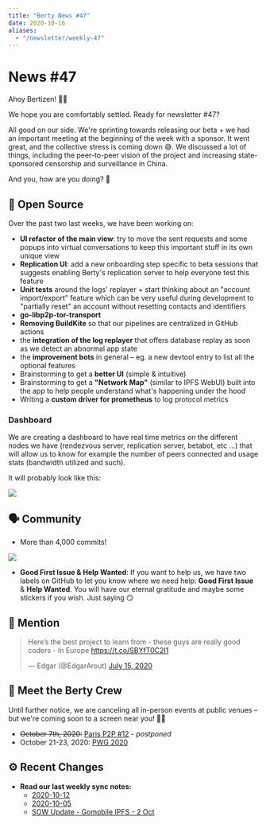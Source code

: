 ```yaml
---
title: "Berty News #47"
date: 2020-10-16
aliases:
  - "/newsletter/weekly-47"
---
```



# News #47

Ahoy Bertizen! 🏴‍☠️

 We hope you are comfortably settled. Ready for newsletter #47?

All good on our side. We're sprinting towards releasing our beta + we had an important meeting at the beginning of the week with a sponsor. It went great, and the collective stress is coming down 😅. We discussed a lot of things, including the peer-to-peer vision of the project and increasing state-sponsored censorship and surveillance in China.

And you, how are you doing? 🧡

## 🚀 Open Source

Over the past two last weeks, we have been working on:

* **UI refactor of the main view**: try to move the sent requests and some popups into virtual conversations to keep this important stuff in its own unique view
* **Replication UI**: add a new onboarding step specific to beta sessions that suggests enabling Berty's replication server to help everyone test this feature
* **Unit tests** around the logs' replayer + start thinking about an "account import/export" feature which can be very useful during development to "partially reset" an account without resetting contacts and identifiers
* **go-libp2p-tor-transport**
* **Removing BuildKite** so that our pipelines are centralized in GitHub actions
* the **integration of the log replayer** that offers database replay as soon as we detect an abnormal app state
* the **improvement bots** in general – eg. a new devtool entry to list all the optional features
* Brainstorming to get a **better UI** (simple & intuitive)
* Brainstorming to get a **"Network Map"** (similar to IPFS WebUI) built into the app to help people understand what's happening under the hood
* Writing a **custom driver for prometheus** to log protocol metrics


### Dashboard

We are creating a dashboard to have real time metrics on the different nodes we have (rendezvous server, replication server, betabot, etc ...) that will allow us to know for example the number of peers connected and usage stats (bandwidth utilized and such).

It will probably look like this:

![](https://i.imgur.com/BQQxvC2.png)


## 🗣️ Community

* More than 4,000 commits!

![](https://i.imgur.com/MgFK9Mx.png)


* **Good First Issue & Help Wanted**: If you want to help us, we have two labels on GitHub to let you know where we need help: **Good First Issue** & **Help Wanted**. You will have our eternal gratitude and maybe some stickers if you wish. Just saying 😏


## 💌 Mention

<blockquote class="twitter-tweet"><p lang="en" dir="ltr">Here’s the best project to learn from - these guys are really good coders - In Europe <a href="https://t.co/SBYfT0C2I1">https://t.co/SBYfT0C2I1</a></p>&mdash; Edgar (@EdgarArout) <a href="https://twitter.com/EdgarArout/status/1283442695814483973?ref_src=twsrc%5Etfw">July 15, 2020</a></blockquote> <script async src="https://platform.twitter.com/widgets.js" charset="utf-8"></script>

## 🎉 Meet the Berty Crew

Until further notice, we are canceling all in-person events at public venues – but we're coming soon to a screen near you! 🚧🚧

* ~~October 7th, 2020:~~ [Paris P2P #12](https://p2p.paris/en/event/monthly-12/) - *postponed*
* October 21-23, 2020: [PWG 2020](https://www.planetiers.com/worldgathering/)

## ⚙️ Recent Changes

* **Read our last weekly sync notes:**
    * [2020-10-12](https://github.com/berty/community/blob/master/meeting-notes/2020/Q4/2020-10-12--staff-team-weekly-sync.md)
    * [2020-10-05](https://github.com/berty/community/blob/master/meeting-notes/2020/Q4/2020-10-05--staff-team-weekly-sync.md)
    * [SOW Update - Gomobile IPFS - 2 Oct](https://github.com/berty/community/blob/master/meeting-notes/2020/Q4/2020-10-02--sow-gomobile-ipfs.md)


